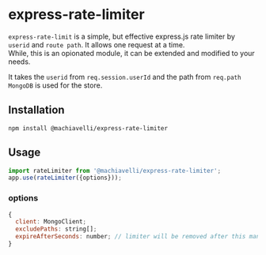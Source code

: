 # express-rate-limiter

`express-rate-limit` is a simple, but effective express.js rate limiter by `userid` and `route path`. It allows one request at a time. <br />
While, this is an opionated module, it can be extended and modified to your needs.<br />

It takes the `userid` from `req.session.userId` and the path from `req.path`<br />
`MongoDB` is used for the store.

## Installation
```shell
npm install @machiavelli/express-rate-limiter
```

## Usage
```js
import rateLimiter from '@machiavelli/express-rate-limiter';
app.use(rateLimiter({options}));
```

### options
```js
{
  client: MongoClient;
  excludePaths: string[];
  expireAfterSeconds: number; // limiter will be removed after this many seconds.
}
